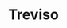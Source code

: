 ---
title: Treviso
date: 
draft: false

# descripcion
description : Aro de plata con piedra cubic

materials: Plata 925

color: Multicolor

dimensions: 2cm

code: 01-16-0326

type: "Aros"

categories: []

price: $3.170,00

# Images
# first image will be shown in the product page
images:
  # - image: "images/path_to_image"
  # La ubicacion de las imagenes es imagenes/Aros/Aros.Cubic/01-16-0326-treviso
  - image: "./images/aros/cubic/01-16-0326-tirita-multicolor_a.JPG"
  - image: "./images/aros/cubic/01-16-0326-tirita-multicolor_b.JPG"
---